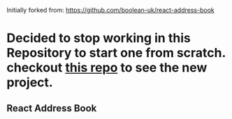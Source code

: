 Initially forked from: <https://github.com/boolean-uk/react-address-book>

# Decided to stop working in this Repository to start one from scratch. checkout [this repo](https://github.com/lucianosimoni/address-book) to see the new project.

## React Address Book

